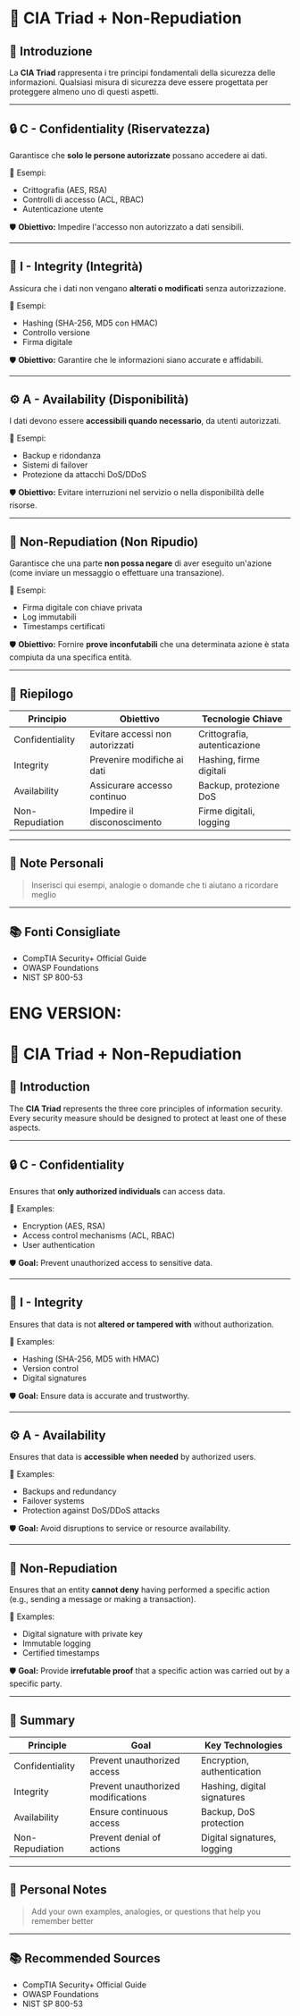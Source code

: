# 🔐 CIA Triad + Non-Repudiation

## 🧠 Introduzione
La **CIA Triad** rappresenta i tre principi fondamentali della sicurezza delle informazioni. Qualsiasi misura di sicurezza deve essere progettata per proteggere almeno uno di questi aspetti.

---

## 🔒 C - Confidentiality (Riservatezza)
Garantisce che **solo le persone autorizzate** possano accedere ai dati.

📌 Esempi:
- Crittografia (AES, RSA)
- Controlli di accesso (ACL, RBAC)
- Autenticazione utente

🛡️ **Obiettivo:** Impedire l'accesso non autorizzato a dati sensibili.

---

## 🧬 I - Integrity (Integrità)
Assicura che i dati non vengano **alterati o modificati** senza autorizzazione.

📌 Esempi:
- Hashing (SHA-256, MD5 con HMAC)
- Controllo versione
- Firma digitale

🛡️ **Obiettivo:** Garantire che le informazioni siano accurate e affidabili.

---

## ⚙️ A - Availability (Disponibilità)
I dati devono essere **accessibili quando necessario**, da utenti autorizzati.

📌 Esempi:
- Backup e ridondanza
- Sistemi di failover
- Protezione da attacchi DoS/DDoS

🛡️ **Obiettivo:** Evitare interruzioni nel servizio o nella disponibilità delle risorse.

---

## 🧾 Non-Repudiation (Non Ripudio)
Garantisce che una parte **non possa negare** di aver eseguito un'azione (come inviare un messaggio o effettuare una transazione).

📌 Esempi:
- Firma digitale con chiave privata
- Log immutabili
- Timestamps certificati

🛡️ **Obiettivo:** Fornire **prove inconfutabili** che una determinata azione è stata compiuta da una specifica entità.

---

## 📌 Riepilogo
| Principio | Obiettivo | Tecnologie Chiave |
|----------|-----------|-------------------|
| Confidentiality | Evitare accessi non autorizzati | Crittografia, autenticazione |
| Integrity | Prevenire modifiche ai dati | Hashing, firme digitali |
| Availability | Assicurare accesso continuo | Backup, protezione DoS |
| Non-Repudiation | Impedire il disconoscimento | Firme digitali, logging |

---

## 🧠 Note Personali
> Inserisci qui esempi, analogie o domande che ti aiutano a ricordare meglio

---

## 📚 Fonti Consigliate
- CompTIA Security+ Official Guide
- OWASP Foundations
- NIST SP 800-53


# ENG VERSION:
# 🔐 CIA Triad + Non-Repudiation

## 🧠 Introduction
The **CIA Triad** represents the three core principles of information security. Every security measure should be designed to protect at least one of these aspects.

---

## 🔒 C - Confidentiality
Ensures that **only authorized individuals** can access data.

📌 Examples:
- Encryption (AES, RSA)
- Access control mechanisms (ACL, RBAC)
- User authentication

🛡️ **Goal:** Prevent unauthorized access to sensitive data.

---

## 🧬 I - Integrity
Ensures that data is not **altered or tampered with** without authorization.

📌 Examples:
- Hashing (SHA-256, MD5 with HMAC)
- Version control
- Digital signatures

🛡️ **Goal:** Ensure data is accurate and trustworthy.

---

## ⚙️ A - Availability
Ensures that data is **accessible when needed** by authorized users.

📌 Examples:
- Backups and redundancy
- Failover systems
- Protection against DoS/DDoS attacks

🛡️ **Goal:** Avoid disruptions to service or resource availability.

---

## 🧾 Non-Repudiation
Ensures that an entity **cannot deny** having performed a specific action (e.g., sending a message or making a transaction).

📌 Examples:
- Digital signature with private key
- Immutable logging
- Certified timestamps

🛡️ **Goal:** Provide **irrefutable proof** that a specific action was carried out by a specific party.

---

## 📌 Summary
| Principle         | Goal                             | Key Technologies             |
|------------------|----------------------------------|------------------------------|
| Confidentiality   | Prevent unauthorized access       | Encryption, authentication   |
| Integrity         | Prevent unauthorized modifications | Hashing, digital signatures  |
| Availability      | Ensure continuous access          | Backup, DoS protection       |
| Non-Repudiation   | Prevent denial of actions         | Digital signatures, logging  |

---

## 🧠 Personal Notes
> Add your own examples, analogies, or questions that help you remember better

---

## 📚 Recommended Sources
- CompTIA Security+ Official Guide  
- OWASP Foundations  
- NIST SP 800-53
